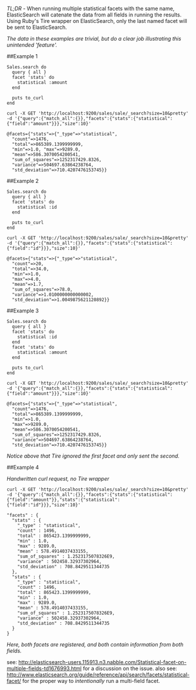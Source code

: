 *TL;DR* - When running multiple statistical facets with the same name, ElasticSearch will catenate the data from all fields in running the results. Using Ruby's Tire wrapper on ElasticSearch, only the last named facet will be sent to ElasticSearch.

*The data in these examples are trivial, but do a clear job illustrating this unintended 'feature'.*

##Example 1

    Sales.search do 
      query { all }
      facet 'stats' do
        statistical :amount
      end

      puts to_curl
    end

    curl -X GET 'http://localhost:9200/sales/sale/_search?size=10&pretty' -d '{"query":{"match_all":{}},"facets":{"stats":{"statistical":{"field":"amount"}}},"size":10}'

    @facets={"stats"=>{"_type"=>"statistical",
      "count"=>1476,
      "total"=>865389.1399999999, 
      "min"=>1.0, "max"=>9289.0, 
      "mean"=>586.3070054200541, 
      "sum_of_squares"=>1252317429.8326, 
      "variance"=>504697.63864238764, 
      "std_deviation"=>710.4207476153745}}

##Example 2

    Sales.search do 
      query { all }
      facet 'stats' do
        statistical :id
      end

      puts to_curl
    end

    curl -X GET 'http://localhost:9200/sales/sale/_search?size=10&pretty' -d '{"query":{"match_all":{}},"facets":{"stats":{"statistical":{"field":"id"}}},"size":10}'
 
    @facets={"stats"=>{"_type"=>"statistical", 
      "count"=>20, 
      "total"=>34.0, 
      "min"=>1.0, 
      "max"=>4.0, 
      "mean"=>1.7, 
      "sum_of_squares"=>78.0, 
      "variance"=>1.0100000000000002, 
      "std_deviation"=>1.0049875621120892}}

##Example 3

    Sales.search do 
      query { all }
      facet 'stats' do
        statistical :id
      end
      facet 'stats' do
        statistical :amount
      end

      puts to_curl
    end

    curl -X GET 'http://localhost:9200/sales/sale/_search?size=10&pretty' -d '{"query":{"match_all":{}},"facets":{"stats":{"statistical":{"field":"amount"}}},"size":10}'

    @facets={"stats"=>{"_type"=>"statistical",
      "count"=>1476, 
      "total"=>865389.1399999999, 
      "min"=>1.0,
      "max"=>9289.0,
      "mean"=>586.3070054200541,
      "sum_of_squares"=>1252317429.8326,
      "variance"=>504697.63864238764,
      "std_deviation"=>710.4207476153745}}

*Notice above that Tire ignored the first facet and only sent the second.*

##Example 4

*Handwritten curl request, no Tire wrapper*

    curl -X GET 'http://localhost:9200/sales/sale/_search?size=10&pretty' -d '{"query":{"match_all":{}},"facets":{"stats":{"statistical":{"field":"amount"}},"stats":{"statistical":{"field":"id"}}},"size":10}'

    "facets" : {
      "stats" : {
        "_type" : "statistical",
        "count" : 1496,
        "total" : 865423.1399999999,
        "min" : 1.0,
        "max" : 9289.0,
        "mean" : 578.4914037433155,
        "sum_of_squares" : 1.2523175078326E9,
        "variance" : 502458.32937302964,
        "std_deviation" : 708.8429511344735
      },
      "stats" : {
        "_type" : "statistical",
        "count" : 1496,
        "total" : 865423.1399999999,
        "min" : 1.0,
        "max" : 9289.0,
        "mean" : 578.4914037433155,
        "sum_of_squares" : 1.2523175078326E9,
        "variance" : 502458.32937302964,
        "std_deviation" : 708.8429511344735
      }
    }

*Here, both facets are registered, and both contain information from both fields.*

see: http://elasticsearch-users.115913.n3.nabble.com/Statistical-facet-on-multiple-fields-td1676993.html for a discussion on the issue.
also see: http://www.elasticsearch.org/guide/reference/api/search/facets/statistical-facet/ for the proper way to *intentionally* run a multi-field facet.


